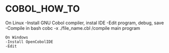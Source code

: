 # COBOL_HOW_TO

On Linux
-Install GNU Cobol compiler, instal IDE
-Edit program, debug, save
-Compile in bash 
cobc -x ./file_name.cbl   /compile main program
~~~~~~~~~~~~~~~~~~~~~~~~~~~~~
On Windows
-Install OpenCobolIDE
-Edit
